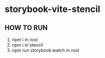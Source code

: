 # storybook-vite-stencil

## HOW TO RUN

1. npm i in root
2. npm i in stencil
3. npm run storybook:watch in root
